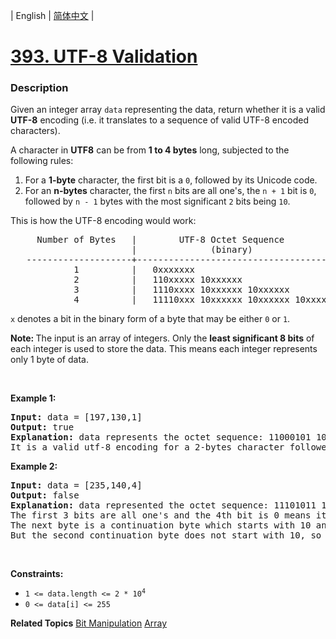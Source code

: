 | English | [简体中文](README.md) |

# [393. UTF-8 Validation](https://leetcode-cn.com/problems/utf-8-validation)
 ### Description
<p>Given an integer array <code>data</code> representing the data, return whether it is a valid <strong>UTF-8</strong> encoding (i.e. it translates to a sequence of valid UTF-8 encoded characters).</p>

<p>A character in <strong>UTF8</strong> can be from <strong>1 to 4 bytes</strong> long, subjected to the following rules:</p>

<ol>
	<li>For a <strong>1-byte</strong> character, the first bit is a <code>0</code>, followed by its Unicode code.</li>
	<li>For an <strong>n-bytes</strong> character, the first <code>n</code> bits are all one&#39;s, the <code>n + 1</code> bit is <code>0</code>, followed by <code>n - 1</code> bytes with the most significant <code>2</code> bits being <code>10</code>.</li>
</ol>

<p>This is how the UTF-8 encoding would work:</p>

<pre>
     Number of Bytes   |        UTF-8 Octet Sequence
                       |              (binary)
   --------------------+-----------------------------------------
            1          |   0xxxxxxx
            2          |   110xxxxx 10xxxxxx
            3          |   1110xxxx 10xxxxxx 10xxxxxx
            4          |   11110xxx 10xxxxxx 10xxxxxx 10xxxxxx
</pre>

<p><code>x</code> denotes a bit in the binary form of a byte that may be either <code>0</code> or <code>1</code>.</p>

<p><strong>Note: </strong>The input is an array of integers. Only the <strong>least significant 8 bits</strong> of each integer is used to store the data. This means each integer represents only 1 byte of data.</p>

<p>&nbsp;</p>
<p><strong>Example 1:</strong></p>

<pre>
<strong>Input:</strong> data = [197,130,1]
<strong>Output:</strong> true
<strong>Explanation:</strong> data represents the octet sequence: 11000101 10000010 00000001.
It is a valid utf-8 encoding for a 2-bytes character followed by a 1-byte character.
</pre>

<p><strong>Example 2:</strong></p>

<pre>
<strong>Input:</strong> data = [235,140,4]
<strong>Output:</strong> false
<strong>Explanation:</strong> data represented the octet sequence: 11101011 10001100 00000100.
The first 3 bits are all one&#39;s and the 4th bit is 0 means it is a 3-bytes character.
The next byte is a continuation byte which starts with 10 and that&#39;s correct.
But the second continuation byte does not start with 10, so it is invalid.
</pre>

<p>&nbsp;</p>
<p><strong>Constraints:</strong></p>

<ul>
	<li><code>1 &lt;= data.length &lt;= 2 * 10<sup>4</sup></code></li>
	<li><code>0 &lt;= data[i] &lt;= 255</code></li>
</ul>

**Related Topics**  [Bit Manipulation](https://leetcode-cn.com/tag/bit-manipulation) [Array](https://leetcode-cn.com/tag/array) 